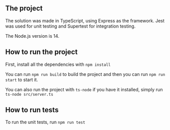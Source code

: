## The project

The solution was made in TypeScript, using Express as the framework. Jest was used for unit testing and Supertest for integration testing.

The Node.js version is 14.

## How to run the project

First, install all the dependencies with `npm install`

You can run `npm run build` to build the project and then you can run `npm run start` to start it.

You can also run the project with `ts-node` if you have it installed, simply run `ts-node src/server.ts`

## How to run tests

To run the unit tests, run `npm run test`

